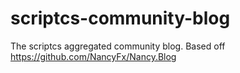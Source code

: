 # scriptcs-community-blog
The scriptcs aggregated community blog. Based off https://github.com/NancyFx/Nancy.Blog
